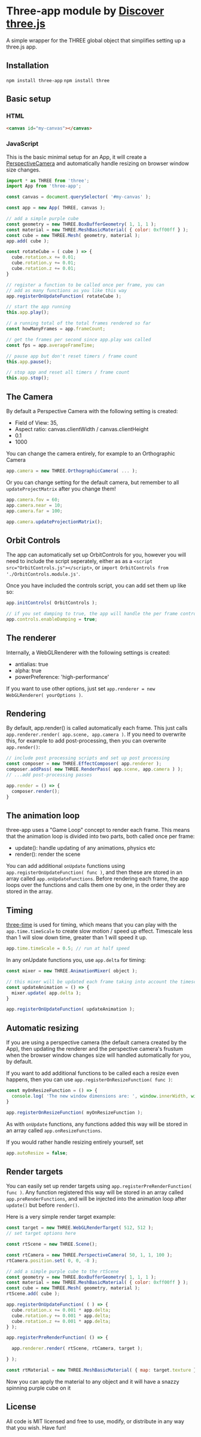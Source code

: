 # Three-app module by [Discover three.js](https://discoverthreejs.com/)

A simple wrapper for the THREE global object that simplifies setting up a three.js app.

## Installation

  `npm install three-app`
  `npm install three`

## Basic setup

### HTML

```html
<canvas id="my-canvas"></canvas>
```

### JavaScript

This is the basic minimal setup for an App, it will create a [PerspectiveCamera](https://threejs.org/docs/#api/cameras/PerspectiveCamera) and automatically handle resizing on browser window size changes.

```js
import * as THREE from 'three';
import App from 'three-app';

const canvas = document.querySelector( '#my-canvas' );

const app = new App( THREE, canvas );

// add a simple purple cube
const geometry = new THREE.BoxBufferGeometry( 1, 1, 1 );
const material = new THREE.MeshBasicMaterial( { color: 0xff00ff } );
const cube = new THREE.Mesh( geometry, material );
app.add( cube );

const rotateCube = ( cube ) => {
  cube.rotation.x += 0.01;
  cube.rotation.y += 0.01;
  cube.rotation.z += 0.01;
}

// register a function to be called once per frame, you can
// add as many functions as you like this way
app.registerOnUpdateFunction( rotateCube );

// start the app running
this.app.play();

// a running total of the total frames rendered so far
const howManyFrames = app.frameCount;

// get the frames per second since app.play was called
const fps = app.averageFrameTime;

// pause app but don't reset timers / frame count
this.app.pause();

// stop app and reset all timers / frame count
this.app.stop();
```

## The Camera

By default a Perspective Camera with the following setting is created:

* Field of View: 35,
* Aspect ratio: canvas.clientWidth / canvas.clientHeight
* 0.1
* 1000

You can change the camera entirely, for example to an Orthographic Camera

```js
app.camera = new THREE.OrthographicCamera( ... );
```

Or you can change setting for the default camera, but remember to all `updateProjectMatrix` after you change them!

```js
app.camera.fov = 60;
app.camera.near = 10;
app.camera.far = 100;

app.camera.updateProjectionMatrix();
```

## Orbit Controls

The app can automatically set up OrbitControls for you, however you will need to include the script seperately, either as as a `<script src="OrbitControls.js"></script>`, or
`import OrbitControls from './OrbitControls.module.js'`.

Once you have included the controls script, you can add set them up like so:

```js
app.initControls( OrbitControls );

// if you set damping to true, the app will handle the per frame controls.update() call
app.controls.enableDamping = true;
```

## The renderer

Internally, a WebGLRenderer with the following settings is created:

* antialias: true
* alpha: true
* powerPreference: 'high-performance'

If you want to use other options, just set `app.renderer = new WebGLRenderer( yourOptions )`.

## Rendering

By default, app.render() is called automatically each frame. This just calls `app.renderer.render( app.scene, app.camera )`. If you need to overwrite this, for example to add post-processing, then you can overwrite `app.render()`:

```js
// include post processing scripts and set up post processing
const composer = new THREE.EffectComposer( app.renderer );
composer.addPass( new THREE.RenderPass( app.scene, app.camera ) );
// ...add post-processing passes

app.render = () => {
  composer.render();
}
```

## The animation loop

three-app uses a "Game Loop" concept to render each frame. This means that the animation loop is divided into two parts, both called once per frame:

* update(): handle updating of any animations, physics etc
* render(): render the scene

You can add additional `onUpdate` functions using `app.registerOnUpdateFunction( func )`, and then these are stored in an array called `app.onUpdateFunctions`. Before rendering each frame, the app loops over the functions and calls them one by one, in the order they are stored in the array.

## Timing

[three-time](https://www.npmjs.com/package/three-time) is used for timing, which means that you can play with the `app.time.timeScale` to create slow motion / speed up effect. Timescale less than 1 will slow down time, greater than 1 will speed it up.

```js
app.time.timeScale = 0.5; // run at half speed
```

In any onUpdate functions you, use `app.delta` for timing:

```js
const mixer = new THREE.AnimationMixer( object );

// this mixer will be updated each frame taking into account the timescale
const updateAnimation = () => {
  mixer.update( app.delta );
}

app.registerOnUpdateFunction( updateAnimation );
```

## Automatic resizing

If you are using a perspective camera (the default camera created by the App), then updating  the renderer and the perspective camera's frustum when the browser window changes size will handled automatically for you, by default.

If you want to add additional functions to be called each a resize even happens, then you can use `app.registerOnResizeFunction( func )`:

```js
const myOnResizeFunction = () => {
  console.log( 'The new window dimensions are: ', window.innerWidth, window.innerHeight );
}

app.registerOnResizeFunction( myOnResizeFunction );
```

As with `onUpdate` functions, any functions added this way will be stored in an array called `app.onResizeFunctions`.

If you would rather handle resizing entirely yourself, set

```js
app.autoResize = false;
```

## Render targets

You can easily set up render targets using `app.registerPreRenderFunction( func )`. Any function registered this way will be stored in an array called `app.preRenderFunctions`, and will be injected into the animation loop after `update()` but before `render()`.

Here is a very simple render target example:

```js
const target = new THREE.WebGLRenderTarget( 512, 512 );
// set target options here

const rtScene = new THREE.Scene();

const rtCamera = new THREE.PerspectiveCamera( 50, 1, 1, 100 );
rtCamera.position.set( 0, 0, -8 );

// add a simple purple cube to the rtScene
const geometry = new THREE.BoxBufferGeometry( 1, 1, 1 );
const material = new THREE.MeshBasicMaterial( { color: 0xff00ff } );
const cube = new THREE.Mesh( geometry, material );
rtScene.add( cube );

app.registerOnUpdateFunction( ( ) => {
  cube.rotation.x += 0.001 * app.delta;
  cube.rotation.y += 0.001 * app.delta;
  cube.rotation.z += 0.001 * app.delta;
} );

app.registerPreRenderFunction( () => {

  app.renderer.render( rtScene, rtCamera, target );

} );

const rtMaterial = new THREE.MeshBasicMaterial( { map: target.texture } );
```

Now you can apply the material to any object and it will have a snazzy spinning purple cube on it

## License
All code is MIT licensed and free to use, modify, or distribute in any way that you wish. Have fun!
